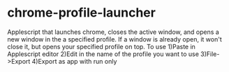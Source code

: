 # chrome-profile-launcher
Applescript that launches chrome, closes the active window, and opens a new window in the a specified profile. If a window is already open, it won't close it, but opens your specified profile on top.
To use
1)Paste in Applescript editor 
2)Edit in the name of the profile you want to use
3)File->Export
4)Export as app with run only
